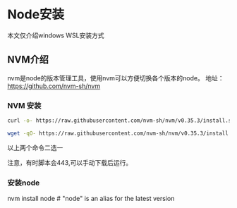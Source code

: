 # Node安装
本文仅介绍windows WSL安装方式
## NVM介绍
nvm是node的版本管理工具，使用nvm可以方便切换各个版本的node。
地址： https://github.com/nvm-sh/nvm
### NVM 安装

```sh
curl -o- https://raw.githubusercontent.com/nvm-sh/nvm/v0.35.3/install.sh | bash

wget -qO- https://raw.githubusercontent.com/nvm-sh/nvm/v0.35.3/install.sh | bash
```
以上两个命令二选一

注意，有时脚本会443,可以手动下载后运行。

### 安装node

 nvm install node # "node" is an alias for the latest version